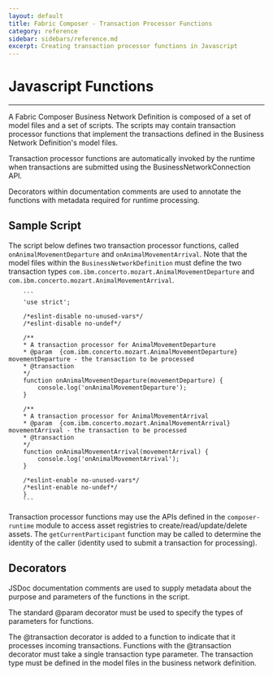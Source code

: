 ```yaml
---
layout: default
title: Fabric Composer - Transaction Processor Functions
category: reference
sidebar: sidebars/reference.md
excerpt: Creating transaction processor functions in Javascript
---
```


# Javascript Functions

---

A Fabric Composer Business Network Definition is composed of a set of model files
and a set of scripts. The scripts may contain transaction processor
functions that implement the transactions defined in the Business
Network Definition's model files.

Transaction processor functions are automatically invoked by the runtime when transactions are submitted using the BusinessNetworkConnection API.

Decorators within documentation comments are used to annotate the functions with metadata required for runtime processing.

## Sample Script

The script below defines two transaction processor functions, called `onAnimalMovementDeparture` and `onAnimalMovementArrival`. Note that the model files within the `BusinessNetworkDefinition` must define the two transaction types `com.ibm.concerto.mozart.AnimalMovementDeparture` and `com.ibm.concerto.mozart.AnimalMovementArrival`.

        ```
        'use strict';

        /*eslint-disable no-unused-vars*/
        /*eslint-disable no-undef*/

        /**
        * A transaction processor for AnimalMovementDeparture
        * @param  {com.ibm.concerto.mozart.AnimalMovementDeparture} movementDeparture - the transaction to be processed
        * @transaction
        */
        function onAnimalMovementDeparture(movementDeparture) {
            console.log('onAnimalMovementDeparture');
        }

        /**
        * A transaction processor for AnimalMovementArrival
        * @param  {com.ibm.concerto.mozart.AnimalMovementArrival} movementArrival - the transaction to be processed
        * @transaction
        */
        function onAnimalMovementArrival(movementArrival) {
            console.log('onAnimalMovementArrival');
        }

        /*eslint-enable no-unused-vars*/
        /*eslint-enable no-undef*/
        }
        ```

Transaction processor functions may use the APIs defined in the `composer-runtime` module to access asset registries to create/read/update/delete assets. The `getCurrentParticipant` function may be called to determine the identity of the caller (identity used to submit a transaction for processing).

## Decorators

JSDoc documentation comments are used to supply metadata about the purpose and
parameters of the functions in the script.

The standard @param decorator must be used to specify the types of parameters for functions.

The @transaction decorator is added to a function to indicate that it processes incoming transactions. Functions with the @transaction decorator must take a single transaction type parameter. The transaction type must be defined in the model files in the business network definition.
